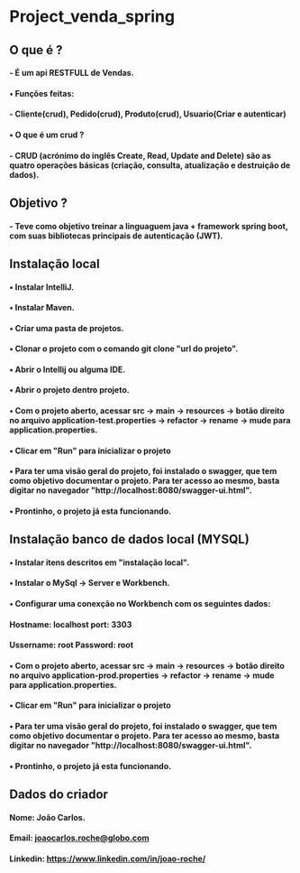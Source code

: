 # <b>Project_venda_spring</b>

## <b>O que é ?</b>
#### - É um api RESTFULL de Vendas.
#### • Funções feitas:
####   - Cliente(crud), Pedido(crud), Produto(crud), Usuario(Criar e autenticar)
#### • O que é um crud ?
####   - CRUD (acrónimo do inglês Create, Read, Update and Delete) são as quatro operações básicas (criação, consulta, atualização e destruição de dados).

## <b>Objetivo ?</b>
####  - Teve como objetivo treinar a linguaguem java + framework spring boot, com suas bibliotecas principais de autenticação (JWT).

## <b>Instalação local</b>
####  • Instalar IntelliJ.
####  • Instalar Maven.
####  • Criar uma pasta de projetos.
####  • Clonar o projeto com o comando git clone "url do projeto".
####  • Abrir o Intellij ou alguma IDE.
####  • Abrir o projeto dentro projeto.
####  • Com o projeto aberto, acessar src -> main -> resources -> botão direito no arquivo application-test.properties -> refactor -> rename -> mude para application.properties.
####  • Clicar em "Run" para inicializar o projeto
####  • Para ter uma visão geral do projeto, foi instalado o swagger, que tem como objetivo documentar o projeto. Para ter acesso ao mesmo, basta digitar no navegador "http://localhost:8080/swagger-ui.html".
####  • Prontinho, o projeto já esta funcionando.

## <b>Instalação banco de dados local (MYSQL)</b>
####  • Instalar itens descritos em "instalação local".
####  • Instalar o MySql -> Server e Workbench.
####  • Configurar uma conexção no Workbench com os seguintes dados: 
####  Hostname: localhost port: 3303
####  Ussername: root Password: root
####  • Com o projeto aberto, acessar src -> main -> resources -> botão direito no arquivo application-prod.properties -> refactor -> rename -> mude para application.properties.
####  • Clicar em "Run" para inicializar o projeto
####  • Para ter uma visão geral do projeto, foi instalado o swagger, que tem como objetivo documentar o projeto. Para ter acesso ao mesmo, basta digitar no navegador "http://localhost:8080/swagger-ui.html".
####  • Prontinho, o projeto já esta funcionando.

## <b>Dados do criador </b>
####  Nome: João Carlos.
####  Email: joaocarlos.roche@globo.com
####  Linkedin: https://www.linkedin.com/in/joao-roche/
